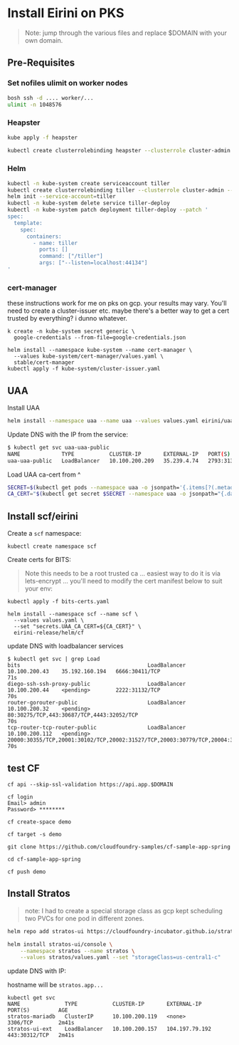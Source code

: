 # Install Eirini on PKS

> Note: jump through the various files and replace $DOMAIN with your own domain.

## Pre-Requisites

### Set nofiles ulimit on worker nodes

```bash
bosh ssh -d .... worker/...
ulimit -n 1048576
```

### Heapster

```bash
kube apply -f heapster

kubectl create clusterrolebinding heapster --clusterrole cluster-admin --serviceaccount=kube-system:heapster

```

### Helm

```bash
kubectl -n kube-system create serviceaccount tiller
kubectl create clusterrolebinding tiller --clusterrole cluster-admin --serviceaccount=kube-system:tiller
helm init --service-account=tiller
kubectl -n kube-system delete service tiller-deploy
kubectl -n kube-system patch deployment tiller-deploy --patch '
spec:
  template:
    spec:
      containers:
        - name: tiller
          ports: []
          command: ["/tiller"]
          args: ["--listen=localhost:44134"]
'
```

### cert-manager

these instructions work for me on pks on gcp.  your results may vary. You'll need to create a cluster-issuer etc.  maybe there's a better way to get a cert trusted by everything?  i dunno whatever.

```
k create -n kube-system secret generic \
  google-credentials --from-file=google-credentials.json

helm install --namespace kube-system --name cert-manager \
  --values kube-system/cert-manager/values.yaml \
  stable/cert-manager
kubectl apply -f kube-system/cluster-issuer.yaml
```

## UAA

Install UAA

```bash
helm install --namespace uaa --name uaa --values values.yaml eirini/uaa
```

Update DNS with the IP from the service:

```bash
$ kubectl get svc uaa-uaa-public
NAME             TYPE           CLUSTER-IP       EXTERNAL-IP   PORT(S)          AGE
uaa-uaa-public   LoadBalancer   10.100.200.209   35.239.4.74   2793:31389/TCP   4m28s
```

Load UAA ca-cert from ^

```bash
SECRET=$(kubectl get pods --namespace uaa -o jsonpath='{.items[?(.metadata.name=="uaa-0")].spec.containers[?(.name=="uaa")].env[?(.name=="INTERNAL_CA_CERT")].valueFrom.secretKeyRef.name}')
CA_CERT="$(kubectl get secret $SECRET --namespace uaa -o jsonpath="{.data['internal-ca-cert']}" | base64 --decode -)"
```

## Install scf/eirini

Create a `scf` namespace:

```
kubectl create namespace scf
```

Create certs for BITS:

> Note this needs to be a root trusted ca ... easiest way to do it is via lets-encrypt ... you'll need to modify the cert manifest below to suit your env:

```
kubectl apply -f bits-certs.yaml
```

```
helm install --namespace scf --name scf \
  --values values.yaml \
  --set "secrets.UAA_CA_CERT=${CA_CERT}" \
  eirini-release/helm/cf
```

update DNS with loadbalancer services

```
$ kubectl get svc | grep Load
bits                                        LoadBalancer   10.100.200.43    35.192.160.194   6666:30411/TCP                                                                                                                                    71s
diego-ssh-ssh-proxy-public                  LoadBalancer   10.100.200.44    <pending>        2222:31132/TCP                                                                                                                                    70s
router-gorouter-public                      LoadBalancer   10.100.200.32    <pending>        80:30275/TCP,443:30687/TCP,4443:32052/TCP                                                                                                         70s
tcp-router-tcp-router-public                LoadBalancer   10.100.200.112   <pending>        20000:30355/TCP,20001:30102/TCP,20002:31527/TCP,20003:30779/TCP,20004:31208/TCP,20005:31251/TCP,20006:30106/TCP,20007:32191/TCP,20008:30630/TCP   70s
```

## test CF

```
cf api --skip-ssl-validation https://api.app.$DOMAIN

cf login
Email> admin
Password> ********

cf create-space demo

cf target -s demo

git clone https://github.com/cloudfoundry-samples/cf-sample-app-spring

cd cf-sample-app-spring

cf push demo

```

## Install Stratos

> note: I had to create a special storage class as gcp kept scheduling two PVCs for one pod in different zones.

```bash
helm repo add stratos-ui https://cloudfoundry-incubator.github.io/stratos

helm install stratos-ui/console \
    --namespace stratos --name stratos \
    --values stratos/values.yaml --set "storageClass=us-central1-c"
```

update DNS with IP:

hostname will be `stratos.app...`

```
kubectl get svc
NAME              TYPE           CLUSTER-IP       EXTERNAL-IP      PORT(S)         AGE
stratos-mariadb   ClusterIP      10.100.200.119   <none>           3306/TCP        2m41s
stratos-ui-ext    LoadBalancer   10.100.200.157   104.197.79.192   443:30312/TCP   2m41s
```
